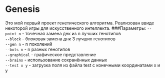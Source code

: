 # Genesis
Это мой первый проект генетического алгоритма. Реализован ввиде некоторой игры для искусственного интеллекта. 
###Параметры:
`--point n` - точечная замена днк из n лучших генотипов
<br>`--block` - блоковая замена днк 3 лучших генотипов
<br>`--gen n` - n поколений
<br>`--bots n` - n разных генотипов
<br>`--graphical` - графическое представление
<br>`--brains` - использование сохранённых данных
<br>`--test x y` - загрузка поля из файла test с конечными координатами x и y